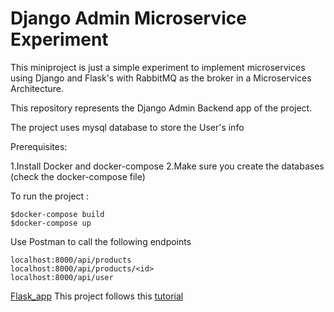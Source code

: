 # Django Admin Microservice Experiment

This miniproject is just a simple experiment to implement microservices using Django and Flask's with RabbitMQ as the broker in a Microservices Architecture.

This repository represents the Django Admin Backend app of the project.

The project uses mysql database to store the User's info

Prerequisites: 

1.Install Docker and docker-compose
2.Make sure you create the databases (check the docker-compose file)

To run the project :

    $docker-compose build
    $docker-compose up

Use Postman to call the following endpoints
    
    localhost:8000/api/products
    localhost:8000/api/products/<id>
    localhost:8000/api/user
    
[Flask_app](https://github.com/alza3im/flask-microservice-experiment)
This project follows this [tutorial](https://www.youtube.com/watch?v=0iB5IPoTDts)
